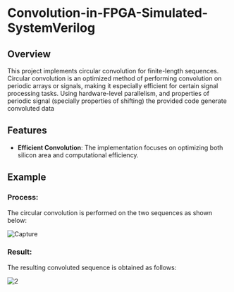 # Convolution-in-FPGA-Simulated-SystemVerilog

## Overview
This project implements circular convolution for finite-length sequences. Circular convolution is an optimized method of performing convolution on periodic arrays or signals, making it especially efficient for certain signal processing tasks. Using hardware-level parallelism, and properties of periodic signal (specially properties of shifting) the provided code generate convoluted data

## Features
- **Efficient Convolution**: The implementation focuses on optimizing both silicon area and computational efficiency.

## Example

### Process:
The circular convolution is performed on the two sequences as shown below:

![Capture](https://github.com/user-attachments/assets/6f0ce624-3d20-4baa-8c62-5c33908339d8)

### Result:
The resulting convoluted sequence is obtained as follows:

![2](https://github.com/user-attachments/assets/45c9448f-8643-4f76-bb46-03b55c3f1079)
